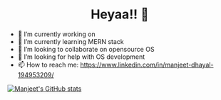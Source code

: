 <h1 align="center" > Heyaa!! 👋 </h1>



- 🔭 I’m currently working on  
- 🌱 I’m currently learning MERN stack 
- 👯 I’m looking to collaborate on opensource OS 
- 🤔 I’m looking for help with OS development 
- 📫 How to reach me: https://www.linkedin.com/in/manjeet-dhayal-194953209/

[![Manjeet's GitHub stats](https://github-readme-stats.vercel.app/api?username=manjeetdhayal&show_icons=true&theme=radical)](https://github.com/manjeetdhayal/github-readme-stats) 
